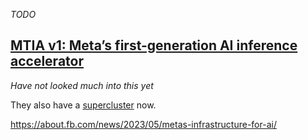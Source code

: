 *TODO*

## [MTIA v1: Meta’s first-generation AI inference accelerator](https://ai.facebook.com/blog/meta-training-inference-accelerator-AI-MTIA/)
*Have not looked much into this yet* 

They also have a [supercluster](https://ai.facebook.com/blog/supercomputer-meta-research-supercluster-2023/) now.


https://about.fb.com/news/2023/05/metas-infrastructure-for-ai/
